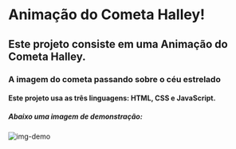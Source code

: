 # Animação do Cometa Halley!

## Este projeto consiste em uma Animação do Cometa Halley.

### A imagem do cometa passando sobre o céu estrelado  

#### Este projeto usa as três linguagens: HTML, CSS e JavaScript.

##### Abaixo uma imagem de demonstração:

![img-demo](https://github.com/user-attachments/assets/34ce1e1d-daf9-40ab-adb3-4583ae4c0577)
